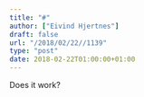 ```yaml
---
title: "#"
author: ["Eivind Hjertnes"]
draft: false
url: "/2018/02/22//1139"
type: "post"
date: 2018-02-22T01:00:00+01:00
---
```


Does it work?
